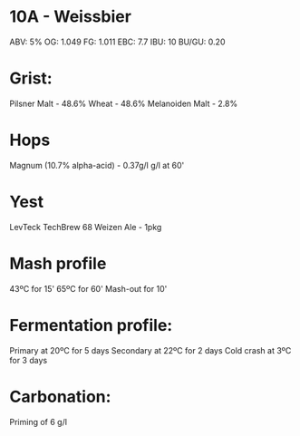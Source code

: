 # 10A - Weissbier

ABV:    5% 
OG:     1.049 
FG:     1.011 
EBC:    7.7 
IBU:    10 
BU/GU:  0.20

# Grist:

Pilsner Malt - 48.6%
Wheat - 48.6%
Melanoiden Malt - 2.8%

# Hops

Magnum (10.7% alpha-acid) - 0.37g/l g/l at 60'

# Yest

LevTeck TechBrew 68 Weizen Ale - 1pkg

# Mash profile

43ºC for 15'
65ºC for 60'
Mash-out for 10'

# Fermentation profile:

Primary at 20ºC for 5 days
Secondary at 22ºC for 2 days
Cold crash at 3ºC for 3 days

# Carbonation:

Priming of 6 g/l
